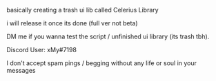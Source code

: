 basically creating a trash ui lib called
Celerius Library

i will release it once its done (full ver not beta)

DM me if you wanna test the script /
unfinished ui library (its trash tbh).

Discord User: xMy#7198

I don't accept spam pings / begging
without any life or soul in your
messages

